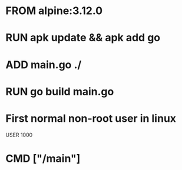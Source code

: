 # FROM alpine:3.12.0

# RUN apk update && apk add go

# ADD main.go ./

# RUN go build main.go

# First normal non-root user in linux
USER 1000

# CMD ["/main"]
